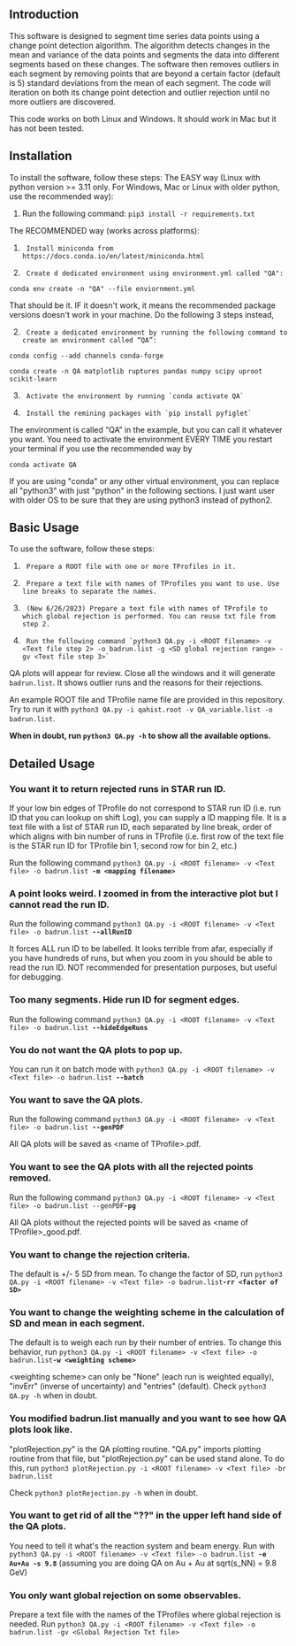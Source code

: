 ## Introduction

This software is designed to segment time series data points using a change point detection algorithm. The algorithm detects changes in the mean and variance of the data points and segments the data into different segments based on these changes. The software then removes outliers in each segment by removing points that are beyond a certain factor (default is 5) standard deviations from the mean of each segment. 
The code will iteration on both its change point detection and outlier rejection until no more outliers are discovered.

This code works on both Linux and Windows. It should work in Mac but it has not been tested.

## Installation

To install the software, follow these steps:
The EASY way (Linux with python version >= 3.11 only. For Windows, Mac or Linux with older python, use the recommended way):
1. Run the following command: `pip3 install -r requirements.txt`

The RECOMMENDED way (works across platforms):
1.      Install miniconda from https://docs.conda.io/en/latest/miniconda.html
2.      Create d dedicated environment using environment.yml called "QA":

`conda env create -n "QA" --file enviornment.yml`

That should be it. IF it doesn't work, it means the recommended package versions doesn't work in your machine. Do the following 3 steps instead,

2.      Create a dedicated environment by running the following command to create an environment called “QA”: 

`conda config --add channels conda-forge`

`conda create -n QA matplotlib ruptures pandas numpy scipy uproot scikit-learn`

3.      Activate the environment by running `conda activate QA`
4.      Install the remining packages with `pip install pyfiglet`


The environment is called “QA” in the example, but you can call it whatever you want. You need to activate the environment EVERY TIME you restart your terminal if you use the recommended way by

`conda activate QA`

If you are using "conda" or any other virtual environment, you can replace all "python3" with just "python" in the following sections. I just want user with older OS to be sure that they are using python3 instead of python2. 

## Basic Usage

To use the software, follow these steps:

1.      Prepare a ROOT file with one or more TProfiles in it. 
2.      Prepare a text file with names of TProfiles you want to use. Use line breaks to separate the names.
3.      (New 6/26/2023) Prepare a text file with names of TProfile to which global rejection is performed. You can reuse txt file from step 2.
4.      Run the following command `python3 QA.py -i <ROOT filename> -v <Text file step 2> -o badrun.list -g <SD global rejection range> -gv <Text file step 3>`

QA plots will appear for review. Close all the windows and it will generate `badrun.list`. It shows outlier runs and the reasons for their rejections.

An example ROOT file and TProfile name file are provided in this repository. Try to run it with `python3 QA.py -i qahist.root -v QA_variable.list -o badrun.list`.

**When in doubt, run `python3 QA.py -h` to show all the available options.**

## Detailed Usage

### You want it to return rejected runs in STAR run ID.

If your low bin edges of TProfile do not correspond to STAR run ID (i.e. run ID that you can lookup on shift Log), you can supply a ID mapping file. It is a text file with a list of STAR run ID, each separated by line break, order of which aligns with bin number of runs in TProfile (i.e. first row of the text file is the STAR run ID for TProfile bin 1, second row for bin 2, etc.)

Run the following command `python3 QA.py -i <ROOT filename> -v <Text file> -o badrun.list `**`-m <mapping filename>`**

### A point looks weird. I zoomed in from the interactive plot but I cannot read the run ID.

Run the following command `python3 QA.py -i <ROOT filename> -v <Text file> -o badrun.list `**`--allRunID`**

It forces ALL run ID to be labelled. It looks terrible from afar, especially if you have hundreds of runs, but when you zoom in you should be able to read the run ID. NOT recommended for presentation purposes, but useful for debugging. 
 
### Too many segments. Hide run ID for segment edges.

Run the following command `python3 QA.py -i <ROOT filename> -v <Text file> -o badrun.list `**`--hideEdgeRuns`**


### You do not want the QA plots to pop up.

You can run it on batch mode with `python3 QA.py -i <ROOT filename> -v <Text file> -o badrun.list `**`--batch`**

### You want to save the QA plots.

Run the following command `python3 QA.py -i <ROOT filename> -v <Text file> -o badrun.list `**`--genPDF`**

All QA plots will be saved as \<name of TProfile\>.pdf.

### You want to see the QA plots with all the rejected points removed.

Run the following command `python3 QA.py -i <ROOT filename> -v <Text file> -o badrun.list --genPDF`**`-pg`**

All QA plots without the rejected points will be saved as \<name of TProfile\>_good.pdf.

### You want to change the rejection criteria.

The default is +/- 5 SD from mean. To change the factor of SD, run `python3 QA.py -i <ROOT filename> -v <Text file> -o badrun.list`**`-rr <factor of SD>`**

### You want to change the weighting scheme in the calculation of SD and mean in each segment.

The default is to weigh each run by their number of entries. To change this behavior, run `python3 QA.py -i <ROOT filename> -v <Text file> -o badrun.list`**`-w <weighting scheme>`**

\<weighting scheme\> can only be "None" (each run is weighted equally), "invErr" (inverse of uncertainty) and "entries" (default). Check `python3 QA.py -h` when in doubt.

### You modified badrun.list manually and you want to see how QA plots look like.

"plotRejection.py" is the QA plotting routine. "QA.py" imports plotting routine from that file, but "plotRejection.py" can be used stand alone. To do this, run `python3 plotRejection.py -i <ROOT filename> -v <Text file> -br badrun.list` 

Check `python3 plotRejection.py -h` when in doubt.

### You want to get rid of all the "??" in the upper left hand side of the QA plots.

You need to tell it what's the reaction system and beam energy. Run with `python3 QA.py -i <ROOT filename> -v <Text file> -o badrun.list `**`-e Au+Au -s 9.8`** (assuming you are doing QA on Au + Au at sqrt(s_NN) = 9.8 GeV)

### You only want global rejection on some observables.

Prepare a text file with the names of the TProfiles where global rejection is needed. Run `python3 QA.py -i <ROOT filename> -v <Text file> -o badrun.list -gv <Global Rejection Txt file>`

